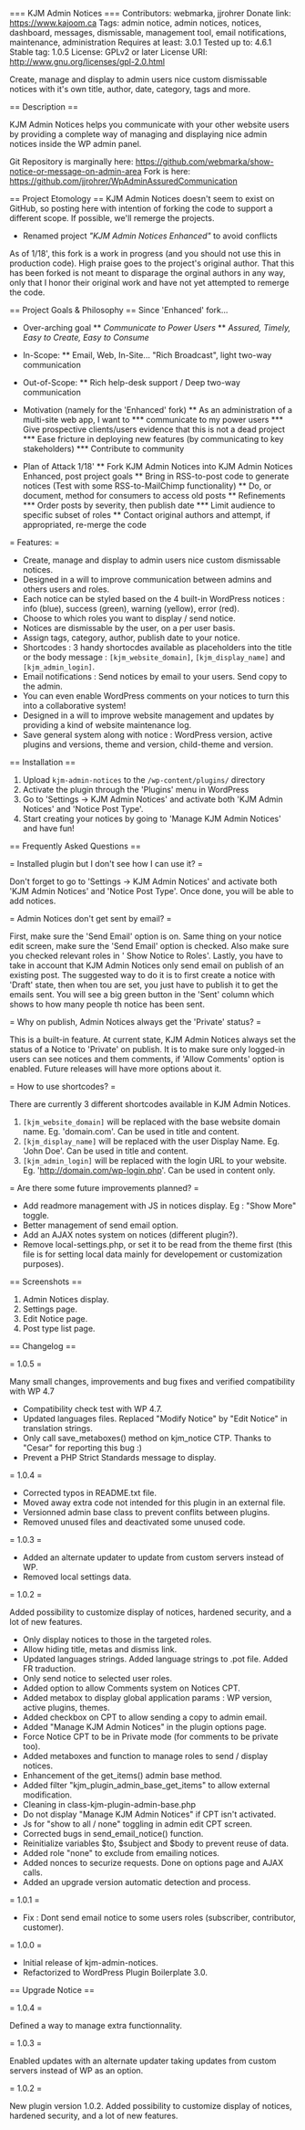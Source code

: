 === KJM Admin Notices ===
Contributors: webmarka, jjrohrer
Donate link: https://www.kajoom.ca
Tags: admin notice, admin notices, notices, dashboard, messages, dismissable, management tool, email notifications, maintenance, administration
Requires at least: 3.0.1
Tested up to: 4.6.1
Stable tag: 1.0.5
License: GPLv2 or later
License URI: http://www.gnu.org/licenses/gpl-2.0.html

Create, manage and display to admin users nice custom dismissable notices with it's own title, author, date, category, tags and more.

== Description ==

KJM Admin Notices helps you communicate with your other website users by providing a complete way of managing and displaying nice admin notices inside the WP admin panel.

Git Repository is marginally here: https://github.com/webmarka/show-notice-or-message-on-admin-area
Fork is here: https://github.com/jjrohrer/WpAdminAssuredCommunication

== Project Etomology ==
KJM Admin Notices doesn't seem to exist on GitHub, so posting here with intention of forking the code to support a different scope.  If possible, we'll remerge the projects.

* Renamed project  *"KJM Admin Notices Enhanced"* to avoid conflicts

As of 1/18', this fork is a work in progress (and you should not use this in production code). High praise goes to the project's original author.  That this
has been forked is not meant to disparage the orginal authors in any way, only that I honor their original work and
have not yet attempted to remerge the code.


== Project Goals & Philosophy ==
Since 'Enhanced' fork...

* Over-arching goal
** *Communicate to Power Users*
** *Assured, Timely, Easy to Create, Easy to Consume*

* In-Scope:
** Email, Web, In-Site... "Rich Broadcast", light two-way communication

* Out-of-Scope:
** Rich help-desk support / Deep two-way communication

* Motivation (namely for the 'Enhanced' fork)
**  As an administration of a multi-site web app, I want to
*** communicate to my power users
*** Give prospective clients/users evidence that this is not a dead project
*** Ease fricture in deploying new features (by communicating to key stakeholders)
*** Contribute to community 

* Plan of Attack 1/18'
** Fork KJM Admin Notices into KJM Admin Notices Enhanced, post project goals
** Bring in RSS-to-post code to generate notices (Test with some RSS-to-MailChimp functionality) 
** Do, or document, method for consumers to access old posts
** Refinements
*** Order posts by severity, then publish date
*** Limit audience to specific subset of roles
** Contact original authors and attempt, if appropriated, re-merge the code

= Features: =

* Create, manage and display to admin users nice custom dismissable notices.
* Designed in a will to improve communication between admins and others users and roles.
* Each notice can be styled based on the 4 built-in WordPress notices : info (blue), success (green), warning (yellow), error (red).
* Choose to which roles you want to display / send notice.
* Notices are dismissable by the user, on a per user basis.
* Assign tags, category, author, publish date to your notice.
* Shortcodes : 3 handy shortocdes available as placeholders into the title or the body message : `[kjm_website_domain]`, `[kjm_display_name]` and `[kjm_admin_login]`.
* Email notifications : Send notices by email to your users. Send copy to the admin.
* You can even enable WordPress comments on your notices to turn this into a collaborative system!
* Designed in a will to improve website management and updates by providing a kind of website maintenance log.
* Save general system along with notice : WordPress version, active plugins and versions, theme and version, child-theme and version.

== Installation ==

1. Upload `kjm-admin-notices` to the `/wp-content/plugins/` directory
1. Activate the plugin through the 'Plugins' menu in WordPress
1. Go to 'Settings -> KJM Admin Notices' and activate both 'KJM Admin Notices' and 'Notice Post Type'.
1. Start creating your notices by going to 'Manage KJM Admin Notices' and have fun!

== Frequently Asked Questions ==

= Installed plugin but I don't see how I can use it? =

Don't forget to go to 'Settings -> KJM Admin Notices' and activate both 'KJM Admin Notices' and 'Notice Post Type'. Once done, you will be able to add notices.

= Admin Notices don't get sent by email? =

First, make sure the 'Send Email' option is on. Same thing on your notice edit screen, make sure the 'Send Email' option is checked. Also make sure you checked relevant roles in ' Show Notice to Roles'. Lastly, you have to take in account that KJM Admin Notices only send email on publish of an existing post. The suggested way to do it is to first create a notice with 'Draft' state, then when tou are set, you just have to publish it to get the emails sent. You will see a big green button in the 'Sent' column which shows to how many people th notice has been sent.

= Why on publish, Admin Notices always get the 'Private' status? =

This is a built-in feature. At current state, KJM Admin Notices always set the status of a Notice to 'Private' on publish. It is to make sure only logged-in users can see notices and them comments, if 'Allow Comments' option is enabled. Future releases will have more options about it.

= How to use shortcodes? =

There are currently 3 different shortcodes available in KJM Admin Notices.

1. `[kjm_website_domain]` will be replaced with the base website domain name. Eg. 'domain.com'. Can be used in title and content.
1. `[kjm_display_name]` will be replaced with the user Display Name. Eg. 'John Doe'. Can be used in title and content.
1. `[kjm_admin_login]` will be replaced with the login URL to your website. Eg. 'http://domain.com/wp-login.php'. Can be used in content only.

= Are there some future improvements planned? =

* Add readmore management with JS in notices display. Eg : "Show More" toggle.
* Better management of send email option.
* Add an AJAX notes system on notices (different plugin?).
* Remove local-settings.php, or set it to be read from the theme first (this file is for setting local data mainly for developement or customization purposes).

== Screenshots ==

1. Admin Notices display.
2. Settings page.
3. Edit Notice page.
4. Post type list page.

== Changelog ==

= 1.0.5 =

Many small changes, improvements and bug fixes and verified compatibility with WP 4.7

* Compatibility check test with WP 4.7.
* Updated languages files. Replaced "Modify Notice" by "Edit Notice" in translation strings.
* Only call save_metaboxes() method on kjm_notice CTP. Thanks to "Cesar" for reporting this bug :)
* Prevent a PHP Strict Standards message to display.

= 1.0.4 =

* Corrected typos in README.txt file.
* Moved away extra code not intended for this plugin in an external file.
* Versionned admin base class to prevent conflits between plugins.
* Removed unused files and deactivated some unused code.

= 1.0.3 =

* Added an alternate updater to update from custom servers instead of WP.
* Removed local settings data.

= 1.0.2 =

Added possibility to customize display of notices, hardened security, and a lot of new features.

* Only display notices to those in the targeted roles.
* Allow hiding title, metas and dismiss link.
* Updated languages strings. Added language strings to .pot file. Added FR traduction.
* Only send notice to selected user roles.
* Added option to allow Comments system on Notices CPT.
* Added metabox to display global application params : WP version, active plugins, themes.
* Added checkbox on CPT to allow sending a copy to admin email.
* Added "Manage KJM Admin Notices" in the plugin options page.
* Force Notice CPT to be in Private mode (for comments to be private too).
* Added metaboxes and function to manage roles to send / display notices.
* Enhancement of the get_items() admin base method.
* Added filter "kjm_plugin_admin_base_get_items" to allow external modification.
* Cleaning in class-kjm-plugin-admin-base.php
* Do not display "Manage KJM Admin Notices" if CPT isn't activated.
* Js for "show to all / none" toggling in admin edit CPT screen.
* Corrected bugs in send_email_notice() function.
* Reinitialize variables $to, $subject and $body to prevent reuse of data.
* Added role "none" to exclude from emailing notices.
* Added nonces to securize requests. Done on options page and AJAX calls.
* Added an upgrade version automatic detection and process.

= 1.0.1 =

* Fix : Dont send email notice to some users roles (subscriber, contributor, customer).

= 1.0.0 =

* Initial release of kjm-admin-notices.
* Refactorized to WordPress Plugin Boilerplate 3.0.

== Upgrade Notice ==

= 1.0.4 =

Defined a way to manage extra functionnality.

= 1.0.3 =

Enabled updates with an alternate updater taking updates from custom servers instead of WP as an option.

= 1.0.2 =

New plugin version 1.0.2. Added possibility to customize display of notices, hardened security, and a lot of new features.

